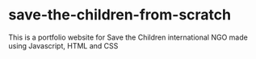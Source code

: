 # save-the-children-from-scratch
This is a portfolio website for Save the Children international NGO made using Javascript, HTML and CSS
